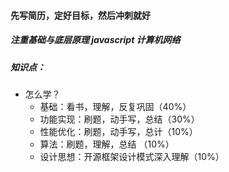 #### 先写简历，定好目标，然后冲刺就好
##### 注重基础与底层原理 javascript 计算机网络
##### 知识点： 
  - 怎么学？ 
    - 基础：看书，理解，反复巩固（40%）
    - 功能实现：刷题，动手写，总结（30%）
    - 性能优化：刷题，动手写，总计（10%）
    - 算法：刷题，理解，总结 （10%）
    - 设计思想：开源框架设计模式深入理解（10%）